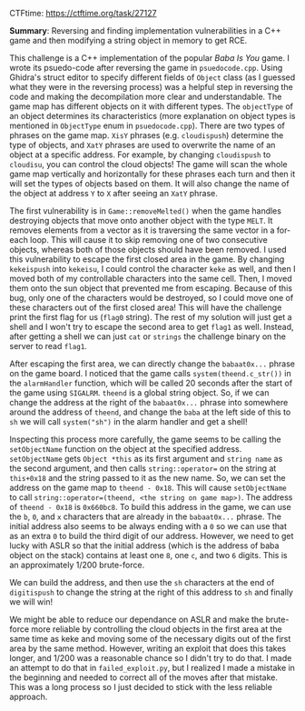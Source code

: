 CTFtime: https://ctftime.org/task/27127

**Summary**: Reversing and finding implementation vulnerabilities in a C++ game and then modifying a string object in memory to get RCE.

This challenge is a C++ implementation of the popular *Baba Is You* game. I wrote its psuedo-code after reversing the game in `psuedocode.cpp`. Using Ghidra's struct editor to specify different fields of `Object` class (as I guessed what they were in the reversing process) was a helpful step in reversing the code and making the decompilation more clear and understandable. The game map has different objects on it with different types. The `objectType` of an object determines its characteristics (more explanation on object types is mentioned in `ObjectType` enum in `psuedocode.cpp`). There are two types of phrases on the game map. `XisY` phrases (e.g. `cloudispush`) determine the type of objects, and `XatY` phrases are used to overwrite the name of an object at a specific address. For example, by changing `cloudispush` to `cloudisu`, you can control the cloud objects! The game will scan the whole game map vertically and horizontally for these phrases each turn and then it will set the types of objects based on them. It will also change the name of the object at address `Y` to `X` after seeing an `XatY` phrase.

The first vulnerability is in `Game::removeMelted()` when the game handles destroying objects that move onto another object with the type `MELT`. It removes elements from a vector as it is traversing the same vector in a for-each loop. This will cause it to skip removing one of two consecutive objects, whereas both of those objects should have been removed.
I used this vulnerability to escape the first closed area in the game. By changing `kekeispush` into `kekeisu`, I could control the character `keke` as well, and then I moved both of my controllable characters into the same cell. Then, I moved them onto the sun object that prevented me from escaping. Because of this bug, only one of the characters would be destroyed, so I could move one of these characters out of the first closed area! This will have the challenge print the first flag for us (`flag0` string). The rest of my solution will just get a shell and I won't try to escape the second area to get `flag1` as well. Instead, after getting a shell we can just `cat` or `strings` the challenge binary on the server to read `flag1`.

After escaping the first area, we can directly change the `babaat0x...` phrase on the game board. I noticed that the game calls `system(theend.c_str())` in the `alarmHandler` function, which will be called 20 seconds after the start of the game using `SIGALRM`. `theend` is a global string object. So, if we can change the address at the right of the `babaat0x...` phrase into somewhere around the address of `theend`, and change the `baba` at the left side of this to `sh` we will call `system("sh")` in the alarm handler and get a shell!

Inspecting this process more carefully, the game seems to be calling the `setObjectName` function on the object at the specified address. `setObjectName` gets `Object *this` as its first argument and `string name` as the second argument, and then calls `string::operator=` on the string at `this+0x18` and the string passed to it as the new name. So, we can set the address on the game map to `theend - 0x18`. This will cause `setObjectName` to call `string::operator=(theend, <the string on game map>)`.
The address of `theend - 0x18` is `0x660bc8`. To build this address in the game, we can use the `b`, `0`, and `x` characters that are already in the `babaat0x...` phrase. The initial address also seems to be always ending with a `0` so we can use that as an extra `0` to build the third digit of our address. However, we need to get lucky with ASLR so that the initial address (which is the address of baba object on the stack) contains at least one `8`, one `c`, and two `6` digits. This is an approximately 1/200 brute-force.

We can build the address, and then use the `sh` characters at the end of `digitispush` to change the string at the right of this address to `sh` and finally we will win!

We might be able to reduce our dependance on ASLR and make the brute-force more reliable by controlling the cloud objects in the first area at the same time as keke and moving some of the necessary digits out of the first area by the same method. However, writing an exploit that does this takes longer, and 1/200 was a reasonable chance so I didn't try to do that. I made an attempt to do that in `failed_exploit.py`, but I realized I made a mistake in the beginning and needed to correct all of the moves after that mistake. This was a long process so I just decided to stick with the less reliable approach.
